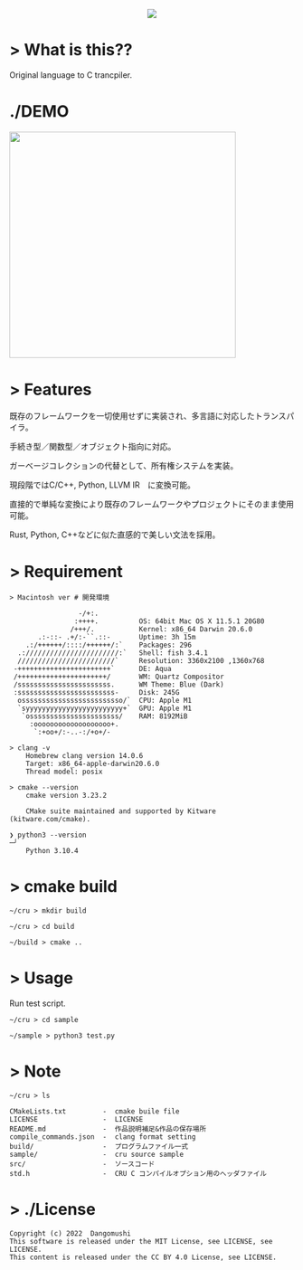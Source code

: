 <p align="center">
  <img src="https://user-images.githubusercontent.com/74484618/174520473-17ce38cc-004e-4056-8790-33cb450bdbb8.png" />
</p>

# > What is this??

Original language to C trancpiler.

# ./DEMO

<img width="400" src="https://user-images.githubusercontent.com/74484618/185827769-eda96111-ba2b-43e7-af03-4c3e0eda1662.png"> 

# > Features

既存のフレームワークを一切使用せずに実装され、多言語に対応したトランスパイラ。

手続き型／関数型／オブジェクト指向に対応。

ガーベージコレクションの代替として、所有権システムを実装。

現段階ではC/C++, Python, LLVM IR　に変換可能。

直接的で単純な変換により既存のフレームワークやプロジェクトにそのまま使用可能。

Rust, Python, C++などに似た直感的で美しい文法を採用。

# > Requirement

```
> Macintosh ver # 開発環境

                 -/+:.          
                :++++.          OS: 64bit Mac OS X 11.5.1 20G80
               /+++/.           Kernel: x86_64 Darwin 20.6.0
       .:-::- .+/:-``.::-       Uptime: 3h 15m
    .:/++++++/::::/++++++/:`    Packages: 296
  .:///////////////////////:`   Shell: fish 3.4.1
  ////////////////////////`     Resolution: 3360x2100 ,1360x768
 -+++++++++++++++++++++++`      DE: Aqua
 /++++++++++++++++++++++/       WM: Quartz Compositor
 /sssssssssssssssssssssss.      WM Theme: Blue (Dark)
 :ssssssssssssssssssssssss-     Disk: 245G
  osssssssssssssssssssssssso/`  CPU: Apple M1
  `syyyyyyyyyyyyyyyyyyyyyyyy+`  GPU: Apple M1
   `ossssssssssssssssssssss/    RAM: 8192MiB
     :ooooooooooooooooooo+.
      `:+oo+/:-..-:/+o+/-

> clang -v
    Homebrew clang version 14.0.6
    Target: x86_64-apple-darwin20.6.0
    Thread model: posix

> cmake --version
    cmake version 3.23.2

    CMake suite maintained and supported by Kitware (kitware.com/cmake).

❯ python3 --version                                                                                                                                                                                                                                              ─╯
    Python 3.10.4

```

# > cmake build

```
~/cru > mkdir build

~/cru > cd build

~/build > cmake ..
```

# > Usage

Run test script.

```
~/cru > cd sample 

~/sample > python3 test.py
```

# > Note

```
~/cru > ls

CMakeLists.txt         -  cmake buile file
LICENSE                -  LICENSE
README.md              -  作品説明補足&作品の保存場所
compile_commands.json  -  clang format setting
build/                 -  プログラムファイル一式
sample/                -  cru source sample
src/                   -  ソースコード
std.h                  -  CRU C コンパイルオプション用のヘッダファイル
```

# > ./License

```
Copyright (c) 2022  Dangomushi
This software is released under the MIT License, see LICENSE, see LICENSE.
This content is released under the CC BY 4.0 License, see LICENSE.
```

